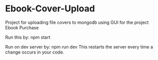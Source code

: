 # Ebook-Cover-Upload
Project for uploading file covers to mongodb using GUI for the project Ebook Purchase

Run this by:
npm start

Run on dev server by:
npm run dev
This restarts the server every time a change occurs in your code.
